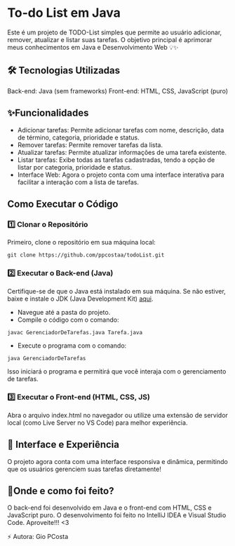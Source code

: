 # To-do List em Java
Este é um projeto de TODO-List simples que permite ao usuário adicionar, remover, atualizar e listar suas tarefas. O objetivo principal é aprimorar meus conhecimentos em Java e Desenvolvimento Web 💡✨

## 🛠 Tecnologias Utilizadas
Back-end: Java (sem frameworks)
Front-end: HTML, CSS, JavaScript (puro)

## ✨Funcionalidades
- Adicionar tarefas: Permite adicionar tarefas com nome, descrição, data de término, categoria, prioridade e status.
- Remover tarefas: Permite remover tarefas da lista.
- Atualizar tarefas: Permite atualizar informações de uma tarefa existente.
- Listar tarefas: Exibe todas as tarefas cadastradas, tendo a opção de listar por categoria, prioridade e status.
- Interface Web: Agora o projeto conta com uma interface interativa para facilitar a interação com a lista de tarefas.

## Como Executar o Código
### 1️⃣ Clonar o Repositório
Primeiro, clone o repositório em sua máquina local:
```
git clone https://github.com/ppcostaa/todoList.git
```

### 2️⃣ Executar o Back-end (Java)
Certifique-se de que o Java está instalado em sua máquina. Se não estiver, baixe e instale o JDK (Java Development Kit) [aqui](https://www.oracle.com/java/technologies/downloads/#java11?er=221886).
- Navegue até a pasta do projeto.
- Compile o código com o comando:
```
javac GerenciadorDeTarefas.java Tarefa.java
```
- Execute o programa com o comando:
```
java GerenciadorDeTarefas
```
Isso iniciará o programa e permitirá que você interaja com o gerenciamento de tarefas.
### 3️⃣ Executar o Front-end (HTML, CSS, JS)
Abra o arquivo index.html no navegador ou utilize uma extensão de servidor local (como Live Server no VS Code) para melhor experiência.

## 🎨 Interface e Experiência

O projeto agora conta com uma interface responsiva e dinâmica, permitindo que os usuários gerenciem suas tarefas diretamente!

## 📌Onde e como foi feito?
O back-end foi desenvolvido em Java e o front-end com HTML, CSS e JavaScript puro. O desenvolvimento foi feito no IntelliJ IDEA e Visual Studio Code.
Aproveite!!! <3

⚡ Autora: Gio PCosta

